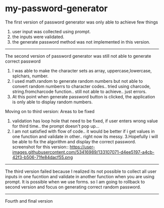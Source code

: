 # my-password-generator

The first version of password generator was only able to achieve few things
1. user input was collected using prompt.
2. the inputs were validated.
3. the generate password method was not implemented in this version.
********************************************
The second version of password generator was still not able to generate correct password

1. I was able to make the character sets as array, uppercase,lowercase, splchars, number.
2. I used math.random to generate random numbers but not able to convert random numberrs to character codes.. tried using charcode, string.fromcharcode function.. still not able to achieve..
just errors.
3. At this point when generate password button is clicked, the application is only able to display random numbers.

Moving on to third version:
Areas to be fixed
1. validation has loop hole that need to be fixed, if user enters wrong value for third time.. the prompt doesn't pop up... 
2. I am not satisfied with flow of code.. it would be better if i get values in one function and validate in other.. right now its messy.
3.Hopefully i will be able to fix the algorithm and display the correct password.
screenshot for this version:: https://user-images.githubusercontent.com/53416989/133107071-d4ee5197-a4cb-42f3-b506-71fe84dacf55.png



********
The third version failed because I realized its not possible to collect all user inputs in one fucntion and validate in another function when you are using prompt. It is possible when we use forms. so I am going to rollback to second version and focus on generating correct random password.
**************************
Fourth and final version
